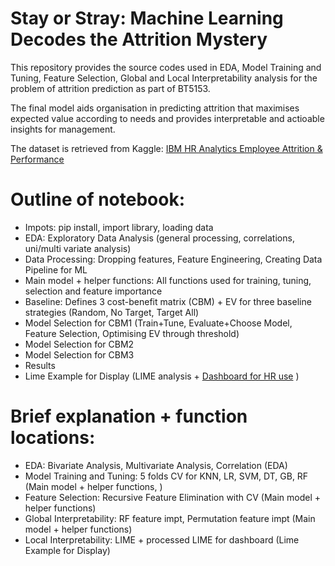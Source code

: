 # Stay or Stray: Machine Learning Decodes the Attrition Mystery
This repository provides the source codes used in EDA, Model Training and Tuning, Feature Selection, Global and Local Interpretability analysis for the problem of attrition prediction as part of BT5153.

The final model aids organisation in predicting attrition that maximises expected value according to needs and provides interpretable and actioable insights for management.

The dataset is retrieved from Kaggle: [IBM HR Analytics Employee Attrition & Performance](https://www.kaggle.com/datasets/pavansubhasht/ibm-hr-analytics-attrition-dataset) 

# Outline of notebook:
- Impots: pip install, import library, loading data
- EDA: Exploratory Data Analysis (general processing, correlations, uni/multi variate analysis)
- Data Processing: Dropping features, Feature Engineering, Creating Data Pipeline for ML
- Main model + helper functions: All functions used for training, tuning, selection and feature importance
- Baseline: Defines 3 cost-benefit matrix (CBM) + EV for three baseline strategies (Random, No Target, Target All)
- Model Selection for CBM1 (Train+Tune, Evaluate+Choose Model, Feature Selection, Optimising EV through threshold)
- Model Selection for CBM2
- Model Selection for CBM3
- Results 
- Lime Example for Display (LIME analysis + [Dashboard for HR use](https://attrition-analytics.herokuapp.com/) )

# Brief explanation + function locations:
- EDA: Bivariate Analysis, Multivariate Analysis, Correlation (EDA)
- Model Training and Tuning: 5 folds CV for KNN, LR, SVM, DT, GB, RF (Main model + helper functions, )
- Feature Selection: Recursive Feature Elimination with CV (Main model + helper functions)
- Global Interpretability: RF feature impt, Permutation feature impt (Main model + helper functions)
- Local Interpretability: LIME + processed LIME for dashboard (Lime Example for Display)
